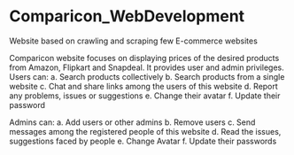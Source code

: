 # Comparicon_WebDevelopment
Website based on crawling and scraping few E-commerce websites

Comparicon website focuses on displaying prices of the desired products from Amazon, Flipkart and Snapdeal. It provides user and admin privileges.
Users can:
  a. Search products collectively
  b. Search products from a single website
  c. Chat and share links among the users of this website
  d. Report any problems, issues or suggestions
  e. Change their avatar
  f. Update their password

Admins can:
  a. Add users or other admins
  b. Remove users
  c. Send messages among the registered people of this website
  d. Read the issues, suggestions faced by people
  e. Change Avatar
  f. Update their passwords
